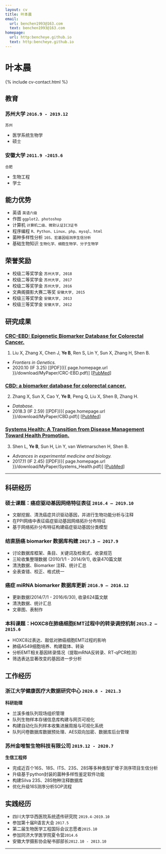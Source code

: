 ```yaml
---
layout: cv
title: 叶本晨
email:
  url: benchen1993@163.com
  text: benchen1993@163.com 
homepage:
  url: http:bencheye.github.io
  text: http:bencheye.github.io
---
```


#  **叶本晨**

<!--
include contact information from the front matter
Supported arguments:
    - homepage: url, text
        - phone
        - email
-->

{% include cv-contact.html %}

## 教育
<!--
### **安徽大学** `2011.9 -2015.6`

```
生物工程, 学士
```

- Ph.D. in Software Engineering
- Co-advised by [Ken Koedinger](http://pact.cs.cmu.edu/koedinger.html) and [Josh Sunshine](http://www.cs.cmu.edu/~jssunshi/)
-->
### **苏州大学** `2016.9 - 2019.12`

```
苏州
```

- 医学系统生物学
- 硕士

### **安徽大学** `2011.9 -2015.6`

```
合肥
```

- 生物工程
- 学士

## 能力优势

- 英语 `英语六级` <br>
- 作图 `ggplot2、photoshop` <br>
- 计算机 `计算机二级、微软认证IC3证书` <br>
- 程序编程 `R、Python、Linux、php、mysql、html` <br>
- 菌种多样性分析 `16S、宏基因组测序生信分析` <br>
- 基础生物知识 `生物化学、细胞生物学、分子生物学` <br>

## 荣誉奖励

- 校级二等奖学金 `苏州大学, 2018` <br>
- 校级二等奖学金 `苏州大学, 2017` <br>
- 校级二等奖学金 `苏州大学, 2016` <br>
- 文典阁摄影大赛二等奖 `安徽大学, 2015` <br>
- 校级三等奖学金 `安徽大学, 2013` <br>
- 校级三等奖学金 `安徽大学, 2012` <br>

## 研究成果

### [**CRC-EBD: Epigenetic Biomarker Database for Colorectal Cancer.**](https://www.ncbi.nlm.nih.gov/pmc/articles/PMC7573234/)
1. Liu X, Zhang X, Chen J, **Ye B**, Ren S, Lin Y, Sun X, Zhang H, Shen B.<br> 
- _Frontiers in Genetics._<br>
- 2020.10    (IF 3.25)
[[PDF]({{ page.homepage.url }}/download/MyPaper/CRC-EBD.pdf)]
[[PubMed](https://www.ncbi.nlm.nih.gov/pmc/articles/PMC7573234/)]

### [**CBD: a biomarker database for colorectal cancer.**](https://www.ncbi.nlm.nih.gov/pmc/articles/PMC6007224/)

2. Zhang X, Sun X, Cao Y, **Ye B**, Peng Q, Liu X, Shen B, Zhang H.<br>
- _Database._<br>
- 2018.3    (IF 2.59)
[[PDF]({{ page.homepage.url }}/download/MyPaper/CBD.pdf)]
[[PubMed](https://www.ncbi.nlm.nih.gov/pmc/articles/PMC6007224/)]

### [**Systems Health: A Transition from Disease Management Toward Health Promotion.**](https://pubmed.ncbi.nlm.nih.gov/29058221/)

3. Shen L, **Ye B**, Sun H, Lin Y, van Wietmarschen H, Shen B.<br>
- _Advances in experimental medicine and biology._<br>
- 2017.11    (IF 2.45) 
[[PDF]({{ page.homepage.url }}/download/MyPaper/Systems_Health.pdf)]
[[PubMed](https://pubmed.ncbi.nlm.nih.gov/29058221/)]


---
<!--
### [**Designing Declarative Language Tutorials: a Guided and Individualized Approach**](http://plateau-workshop.org/assets/papers-2019/2.pdf)

Anael Kuperwajs Cohen, **Wode Ni**, and Joshua Sunshine.<br>
_Evaluation and Usability of Programming Languages and Tools (PLATEAU 2019), co-located with UIST._<br>
[[PDF](http://plateau-workshop.org/assets/papers-2019/2.pdf)]
[[slides]({{ page.homepage.url }}/assets/plateau-19-presentation.pdf)]

### [**Substance and Style: domain-specific languages for mathematical diagrams**](https://2017.splashcon.org/event/dsldi-2017-substance-and-style-domain-specific-languages-for-mathematical-diagrams)

**Wode Ni\***, Katherine Ye\*, Joshua Sunshine, Jonathan Aldrich, and Keenan Crane.<br> _Domain-Specific Language Design and Implementation (DSLDI 2017), co-located with SPLASH._ <br>
[[PDF]({{ page.homepage.url }}/assets/dsldi.pdf)]
[[slides]({{ page.homepage.url }}/assets/dsldi-presentation.pdf)]
[[www](http://penrose.ink)]
[[repo](https://github.com/penrose/penrose)]

---

### [**Whiteboard Scanning Using Super-Resolution**](http://scholar.dickinson.edu/student_honors/221/)

**Wode Ni**.<br> _Dickinson College Honors Theses. Paper 221._<br>
[[PDF]({{ page.homepage.url }}/assets/superres.pdf)]
-->
## 科研经历

### **硕士课题：癌症驱动基因网络特征表征** `2016.4 – 2019.10`

- 文献挖掘、清洗癌症共识驱动基因，并进行生物功能分析与注释 <br>
- 在PPI网络中表征癌症驱动基因网络拓扑分布特征 <br>
- 基于网络拓扑分布特征构建癌症驱动基因分类模型 <br>

### **结直肠癌 biomarker 数据库构建** `2017.3 – 2017.9`

- 讨论数据库框架、条目、关键词及检索式、收录规范 <br>
- 三轮收集整理数据 (2010/1/1 - 2014/9/1), 收录470篇文献 <br>
- 清洗数据、Biomarker 注释、统计汇总 <br>
- 全表查错、校正、格式统一 <br>

### **癌症 miRNA biomarker 数据库更新** `2016.9 – 2016.12`

- 更新数据(2014/7/1 - 2016/6/30), 收录624篇文献 <br>
- 清洗数据、统计汇总 <br>
- 文章图、表制作 <br>

### **本科课题：HOXC8在肺癌细胞EMT过程中的转录调控机制** `2015.2 – 2015.6`

- HOXC8过表达、敲低对肺癌细胞EMT过程的影响 <br>
- 肺癌A549细胞培养、构建载体、转染 <br>
- 分析EMT相关基因转录情况（提取mRNA反转录、RT-qPCR检测） <br>
- 筛选表达显著改变的基因进一步分析 <br>

## 工作经历

### **浙江大学健康医疗大数据研究中心** `2020.8 - 2021.3`

**科研助理**<br>

- 兰溪多维队列现场组织管理
- 队列生物样本存储信息库构建与网页可视化
- 构建自动化队列样本收集进展周报与可视化系统
- 队列问卷数据库数据预处理、AES双向加密、数据库后台管理

### **苏州金唯智生物科技有限公司** `2019.12 - 2020.7`

**生信工程师**<br>
- 完成近百个16S、18S、ITS、23S、28S等多种类型扩增子测序项目生信分析
- 升级基于python封装的菌种多样性鉴定软件功能
- 构建Silva 23S、28S物种注释数据库
- 优化升级16S测序分析SOP流程

## 实践经历

- 四川大学华西医院系统遗传研究院 `2019.4-2019.10` <br>
- 参加第十届R语言大会 `2017.5` <br>
- 第二届生物医学工程国际会议志愿者`2015.10` <br>
- 参加同济大学医学院夏令营`2014.6` <br>
- 安徽大学摄影协会秘书部部长`2012.10 - 2013.10` <br>

---
<!--
## Mentoring

Max Krieger (CMU, independent research & [REUSE](https://www.cmu.edu/scs/isr/reuse/)) `CMU, 2018 - Now` <br>
Courtney Miller (New College of Florida, [REUSE](https://www.cmu.edu/scs/isr/reuse/)) `CMU, 2019` <br>
Anael Kuperwajs Cohen (Macalester College, [REUSE](https://www.cmu.edu/scs/isr/reuse/)) `CMU, 2019` <br>

## Teaching

Teaching Assistant, **Programming Languages and Translators (COMS 4115)** `Columbia, 2017 - 2018` <br>
Teaching Assistant, **Introduction to Java II (COMP 132)** `Dickinson, 2016` <br>
Peer Tutor, **Data Structures and Problem Solving (COMP 232)** `Dickinson, 2016` <br>
Computer Lab Consultant `Dickinson, 2014 - 2016` <br>
-->



<!-- ### Footer

Last updated: Mar 2021 -->
